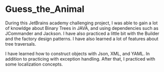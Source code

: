 # Guess_the_Animal
During this JetBrains academy challenging project, I was able to gain a lot of knowldge about Binary Trees in JAVA, and using dependencies such as JCommander and Jackson. I have also practiced a little bit with the Builder and the factory design patterns. I have also learned a lot of features about tree traversals.

I have learned how to construct objects with Json, XML, and YAML. In addition to practicing with exception handling. After that, I practiced with some localization concepts.
